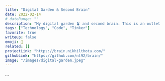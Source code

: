 ```yaml
---
title: "Digital Garden & Second Brain"
date: 2022-02-14
# dateRange: ""
description: "My digital garden 🪴 and second brain. This is an outlet for my desire to write more publicly in a way that's in line with the ethos of digital gardening — an attempt at 'working in public' "
tags: ["Technology", "Code", "Tinker"]
favorite: true
writeup: false
emoji: 🧠
related: []
projectLink: "https://brain.nikhilthota.com/"
githubLink: "https://github.com/nt92/brain/"
image: "/images/digital-garden.jpeg"
---
```


...